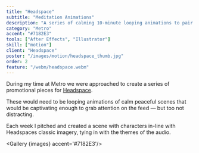 ```yaml
---
title: "Headspace"
subtitle: "Meditation Animations"
description: "A series of calming 10-minute looping animations to pair with audio from Headspace."
category: "Metro"
accent: "#7182E3"
tools: ["After Effects", "Illustrator"]
skill: ["motion"]
client: "Headspace"
poster: "/images/motion/headspace_thumb.jpg"
order: 2
feature: "/webm/headspace.webm"
---
```


<script>
  import Gallery from '$lib/components/Gallery.svelte';
  const images = [
    {src: "../images/motion/motion_combo.png", alt: 'Sunny Headspace', targetSize: 530, align: 'bottom'},
    {src: "../images/motion/motionReel.jpg", alt: 'Reel Thumbnail', },
    {src: "../images/motion/head4.jpg", alt: 'NoHead'},
    {src: "../images/motion/head4.jpg", alt: 'NoHead'},
    {src: "../images/motion/head4.jpg", alt: 'NoHead'},
    
  ]
</script>

During my time at Metro we were approached to create a series of promotional pieces for [Headspace](https://www.headspace.com/).

These would need to be looping animations of calm peaceful scenes that would be captivating enough to grab attention on the feed — but too not distracting.

Each week I pitched and created a scene with characters in-line with Headspaces classic imagery, tying in with the themes of the audio.

<Gallery {images} accent='#7182E3'/>
